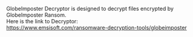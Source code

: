 GlobeImposter Decryptor is designed to decrypt files encrypted by GlobeImposter Ransom.\
Here is the link to Decryptor:\
https://www.emsisoft.com/ransomware-decryption-tools/globeimposter
